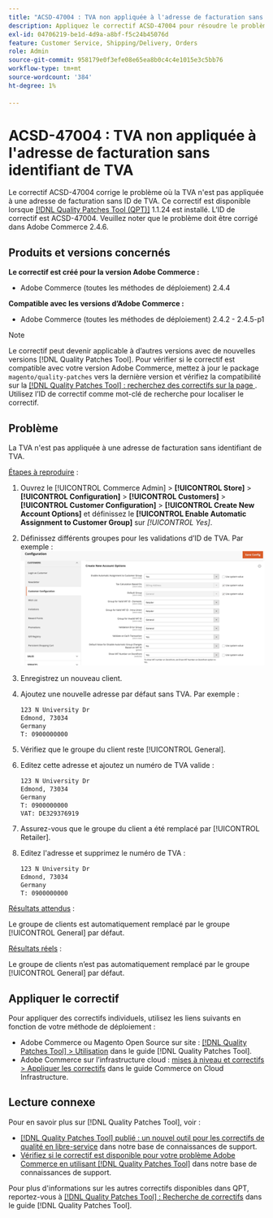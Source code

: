 ```yaml
---
title: "ACSD-47004 : TVA non appliquée à l'adresse de facturation sans identifiant de TVA"
description: Appliquez le correctif ACSD-47004 pour résoudre le problème Adobe Commerce où la TVA n’est pas appliquée à une adresse de facturation sans identifiant de TVA.
exl-id: 04706219-be1d-4d9a-a8bf-f5c24b45076d
feature: Customer Service, Shipping/Delivery, Orders
role: Admin
source-git-commit: 958179e0f3efe08e65ea8b0c4c4e1015e3c5bb76
workflow-type: tm+mt
source-wordcount: '384'
ht-degree: 1%

---
```


# ACSD-47004 : TVA non appliquée à l&#39;adresse de facturation sans identifiant de TVA

Le correctif ACSD-47004 corrige le problème où la TVA n&#39;est pas appliquée à une adresse de facturation sans ID de TVA. Ce correctif est disponible lorsque [[!DNL Quality Patches Tool (QPT)]](/help/announcements/adobe-commerce-announcements/magento-quality-patches-released-new-tool-to-self-serve-quality-patches.md) 1.1.24 est installé. L’ID de correctif est ACSD-47004. Veuillez noter que le problème doit être corrigé dans Adobe Commerce 2.4.6.

## Produits et versions concernés

**Le correctif est créé pour la version Adobe Commerce :**

* Adobe Commerce (toutes les méthodes de déploiement) 2.4.4

**Compatible avec les versions d’Adobe Commerce :**

* Adobe Commerce (toutes les méthodes de déploiement) 2.4.2 - 2.4.5-p1

>[!NOTE]
>
>Le correctif peut devenir applicable à d’autres versions avec de nouvelles versions [!DNL Quality Patches Tool]. Pour vérifier si le correctif est compatible avec votre version Adobe Commerce, mettez à jour le package `magento/quality-patches` vers la dernière version et vérifiez la compatibilité sur la [[!DNL Quality Patches Tool] : recherchez des correctifs sur la page ](https://experienceleague.adobe.com/tools/commerce-quality-patches/index.html?lang=fr). Utilisez l’ID de correctif comme mot-clé de recherche pour localiser le correctif.

## Problème

La TVA n&#39;est pas appliquée à une adresse de facturation sans identifiant de TVA.

<u>Étapes à reproduire</u> :

1. Ouvrez le [!UICONTROL Commerce Admin] > **[!UICONTROL Store]** > **[!UICONTROL Configuration]** > **[!UICONTROL Customers]** > **[!UICONTROL Customer Configuration]** > **[!UICONTROL Create New Account Options]** et définissez le **[!UICONTROL Enable Automatic Assignment to Customer Group]** sur *[!UICONTROL Yes]*.
1. Définissez différents groupes pour les validations d’ID de TVA. Par exemple :
   ![TVA-ID-validations](/help/support-tools/patches-available-in-qpt-tool/assets/vat-id-validations.png)
1. Enregistrez un nouveau client.
1. Ajoutez une nouvelle adresse par défaut sans TVA. Par exemple :

   ```
   123 N University Dr
   Edmond, 73034
   Germany
   T: 0900000000
   ```

1. Vérifiez que le groupe du client reste [!UICONTROL General].
1. Editez cette adresse et ajoutez un numéro de TVA valide :

   ```
   123 N University Dr
   Edmond, 73034
   Germany
   T: 0900000000
   VAT: DE329376919
   ```

1. Assurez-vous que le groupe du client a été remplacé par [!UICONTROL Retailer].
1. Editez l&#39;adresse et supprimez le numéro de TVA :

   ```
   123 N University Dr
   Edmond, 73034
   Germany
   T: 0900000000
   ```

<u>Résultats attendus</u> :

Le groupe de clients est automatiquement remplacé par le groupe [!UICONTROL General] par défaut.

<u>Résultats réels</u> :

Le groupe de clients n’est pas automatiquement remplacé par le groupe [!UICONTROL General] par défaut.

## Appliquer le correctif

Pour appliquer des correctifs individuels, utilisez les liens suivants en fonction de votre méthode de déploiement :

* Adobe Commerce ou Magento Open Source sur site : [[!DNL Quality Patches Tool] > Utilisation](https://experienceleague.adobe.com/docs/commerce-operations/tools/quality-patches-tool/usage.html?lang=fr) dans le guide [!DNL Quality Patches Tool].
* Adobe Commerce sur l’infrastructure cloud : [mises à niveau et correctifs > Appliquer les correctifs](https://experienceleague.adobe.com/docs/commerce-cloud-service/user-guide/develop/upgrade/apply-patches.html?lang=fr) dans le guide Commerce on Cloud Infrastructure.

## Lecture connexe

Pour en savoir plus sur [!DNL Quality Patches Tool], voir :

* [[!DNL Quality Patches Tool] publié : un nouvel outil pour les correctifs de qualité en libre-service](/help/announcements/adobe-commerce-announcements/magento-quality-patches-released-new-tool-to-self-serve-quality-patches.md) dans notre base de connaissances de support.
* [Vérifiez si le correctif est disponible pour votre problème Adobe Commerce en utilisant  [!DNL Quality Patches Tool]](/help/support-tools/patches-available-in-qpt-tool/check-patch-for-magento-issue-with-magento-quality-patches.md) dans notre base de connaissances de support.

Pour plus d&#39;informations sur les autres correctifs disponibles dans QPT, reportez-vous à [[!DNL Quality Patches Tool] : Recherche de correctifs](https://experienceleague.adobe.com/tools/commerce-quality-patches/index.html?lang=fr) dans le guide [!DNL Quality Patches Tool].
